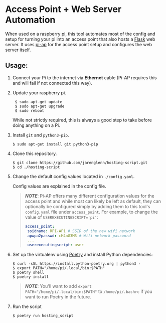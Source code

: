 # Access Point + Web Server Automation

When used on a raspberry pi, this tool automates most of the config and setup for turning your pi into an access point that also hosts a [Flask](https://flask.palletsprojects.com/en/2.1.x/) web server. It uses [pi-ap](https://github.com/f1linux/pi-ap) for the access point setup and configures the web server itself.

## Usage:

1. Connect your Pi to the internet via **Ethernet** cable (Pi-AP requires this and will fail if not connected this way).

2. Update your raspberry pi.

   ```shell
    $ sudo apt-get update
    $ sudo apt-get upgrade
    $ sudo reboot
   ```

   While not strictly required, this is always a good step to take before doing anything on a Pi.

3. Install `git` and `python3-pip`.

   ```shell
   $ sudo apt-get install git python3-pip
   ```

4. Clone this repository.

   ```shell
   $ git clone https://github.com/jarenglenn/hosting-script.git
   $ cd ./hosting-script
   ```

5. Change the default config values located in `./config.yaml`.

   Config values are explained in the config file.

   > **_NOTE_**: Pi-AP offers many different configuration values for the access point and while most can likely be left as default, they can optionally be configured simply by adding them to this tool's `config.yaml` file under `access_point`. For example, to change the value of `USEREXECUTINGSCRIPT='pi'`:
   >
   > ```yaml
   > access_point:
   >  ssidname: RPI-AP1 # SSID of the new wifi network
   >  apwpa2passwd: cH4nG3M3 # Wifi network password
   >  ...
   >  userexecutingscript: user
   > ```

6. Set up the virtualenv using [Poetry](https://python-poetry.org/) and install Python dependencies:

   ```shell
   $ curl -sSL https://install.python-poetry.org | python3 -
   $ export PATH="/home/pi/.local/bin:$PATH"
   $ poetry shell
   $ poetry install
   ```

   > **_NOTE_**: You'll want to add `export PATH="/home/pi/.local/bin:$PATH"` to `/home/pi/.bashrc` if you want to run Poetry in the future.

7. Run the script
   ```shell
   $ poetry run hosting_script
   ```
